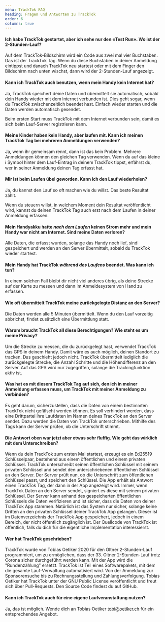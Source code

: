```yaml
---
menu: TrackTok FAQ
heading: Fragen und Antworten zu TrackTok
order: 6
columns: true
---
```

#### Ich habe TrackTok gestartet, aber ich sehe nur den «Test Run». Wo ist der 2-Stunden-Lauf?


Auf dem TrackTok-Bildschirm wird ein Code aus zwei mal vier Buchstaben. 
Das ist der TrackTok Tag.  Wenn du diese Buchstaben in deiner Anmeldung eintippst und danach TrackTok neu startest oder mit dem Finger den Bildschirm nach unten wischst, dann wird der 2-Stunden-Lauf angezeigt.


#### Kann ich TrackTok auch benutzen, wenn mein Handy kein Internet hat?


Ja, TrackTok speichert deine Daten und übermittelt sie automatisch, sobald dein Handy wieder mit dem Internet verbunden ist.  Dies geht sogar, wenn du TrackTok zwischenzeitlich beendet hast.  Einfach wieder starten und die Daten werden automatisch gesendet.


Beim ersten Start muss TrackTok mit dem Internet verbunden sein, damit es sich beim Lauf-Server registrieren kann.


#### Meine Kinder haben kein Handy, aber laufen mit.  Kann ich meinen TrackTok Tag bei mehreren Anmeldungen verwenden?


Ja, wenn ihr gemeinsam rennt, dann ist das kein Problem.  Mehrere Anmeldungen können den gleichen Tag verwenden.  Wenn du auf das kleine ℹ Symbol hinter dem Lauf-Eintrag in deinem TrackTok tippst, erfährst du, wer in seiner Anmeldung deinen Tag erfasst hat.


#### Mir ist beim Laufen übel geworden. Kann ich den Lauf wiederholen?


Ja, du kannst den Lauf so oft machen wie du willst. Das beste Resultat zählt.


Wenn du steuern willst, in welchem Moment dein Resultat veröffentlicht wird, kannst du deinen TrackTok Tag auch erst nach dem Laufen in deiner Anmeldung erfassen.


#### Mein Handyakku hatte <em>nach dem Laufen</em> keinen Strom mehr und mein Handy war nicht am Internet.  Sind meine Daten verloren?


Alle Daten, die erfasst wurden, solange das Handy noch lief, sind gespeichert und werden an den Server übermittelt, sobald du TrackTok wieder startest.


#### Mein Handy hat TrackTok <em>während des Laufens</em> beendet. Was kann ich tun?


In einem solchen Fall bleibt dir nicht viel anderes übrig, als deine Strecke auf der Karte zu messen und dann im Anmeldesystem von Hand zu erfassen.


#### Wie oft übermittelt TrackTok meine zurückgelegte Distanz an den Server?


Die Daten werden alle 5 Minuten übermittelt.  Wenn du den Lauf vorzeitig abbrichst, findet zusätzlich eine Übermittlung statt.


#### Warum braucht TrackTok all diese Berechtigungen?  Wie steht es um meine Privacy?


Um die Strecke zu messen, die du zurückgelegt hast, verwendet TrackTok das GPS in deinem Handy.  Damit wäre es auch möglich, deinen Standort zu tracken.  Das geschieht jedoch nicht.  TrackTok übermittelt lediglich die zurückgelegte Strecke, die Anzahl Schritte und die Höhendifferenz an den Server.  Auf das GPS wird nur zugegriffen, solange die Trackingfunktion aktiv ist.


#### Was hat es mit diesem TrackTok Tag auf sich, den ich in meiner Anmeldung erfassen muss, um TrackTok mit meiner Anmeldung zu verbinden?


Es geht darum, sicherzustellen, dass die Daten von einem bestimmten TrackTok nicht gefälscht werden können.  Es soll verhindert werden, dass eine Drittpartei ihre Laufdaten im Namen deines TrackTok an den Server sendet.  Dazu werden die Daten von TrackTok unterschrieben.  Mithilfe des Tags kann der Server prüfen, ob die Unterschrift stimmt.


#### Die Antwort oben war jetzt aber etwas sehr fluffig.  Wie geht das wirklich mit dem Unterschreiben?


Wenn du dein TrackTok zum ersten Mal startest, erzeugt es ein Ed25519 Schlüsselpaar, bestehend aus einem öffentlichen und einem privaten Schlüssel.  TrackTok unterschreibt seinen öffentlichen Schlüssel mit seinem privaten Schlüssel und sendet den unterschriebenen öffentlichen Schlüssel an den Server.  Der Server prüft nun, ob die Unterschrift zum öffentlichen Schlüssel passt, und speichert den Schlüssel.  Die App erhält als Antwort einen TrackTok Tag, der dann in der App angezeigt wird.  Immer, wenn TrackTok Daten an den Server sendet, signiert es diese mit seinem privaten Schlüssel.  Der Server kann anhand des gespeicherten öffentlichen Schlüssels die Daten verifizieren und ist sicher, dass die Daten von deiner TrackTok App stammen.  Natürlich ist das System nur sicher, solange keine Dritten an den privaten Schlüssel deiner TrackTok App gelangen.  Dieser ist im Datenverzeichnis der TrackTok App gespeichert, jedoch in einem Bereich, der nicht öffentlich zugänglich ist.  Der Quellcode von TrackTok ist öffentlich, falls du dich für die eigentliche Implementation interessierst.


#### Wer hat TrackTok geschrieben?


TrackTok wurde von Tobias Oetiker 2020 für den Oltner 2-Stunden-Lauf programmiert, um zu ermöglichen, dass der 33.  Oltner 2-Stunden-Lauf trotz
Corona sicher durchgeführt werden kann.  Mit der App wird die "Rundenzählung" ersetzt.  TrackTok ist Teil eines Softwarepakets, mit dem die gesamte Lauf-Verwaltung automatisiert wird.  Von der Anmeldung zur Sponsorensuche bis zu Rechnungsstellung und Zahlungsverfolgung.  Tobias Oetiker hat TrackTok unter der GNU Public License veröffentlicht und freut sich über Pull-Requests.  Den Source Code findest du auf GitHub.


#### Kann ich TrackTok auch für eine eigene Laufveranstaltung nutzen?


Ja, das ist möglich.  Wende dich an Tobias Oetiker <tobi@oetiker.ch> für ein entsprechendes Angebot.